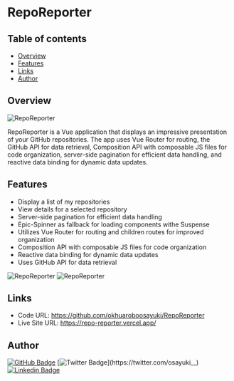 # RepoReporter

## Table of contents

- [Overview](#overview)
- [Features](#features)
- [Links](#links)
- [Author](#author)

## Overview

![RepoReporter](https://res.cloudinary.com/dg0sck16v/image/upload/v1679168523/backgroundImage/landing_icwd6r.png "Landing Page")

RepoReporter is a Vue application that displays an impressive presentation of your GitHub repositories. The app uses Vue Router for routing, the GitHub API for data retrieval, Composition API with composable JS files for code organization, server-side pagination for efficient data handling, and reactive data binding for dynamic data updates. 

## Features

- Display a list of my repositories
- View details for a selected repository
- Server-side pagination for efficient data handling
- Epic-Spinner as fallback for loading components withe Suspense
- Utilizes Vue Router for routing and children routes for improved organization
- Composition API with composable JS files for code organization
- Reactive data binding for dynamic data updates
- Uses GitHub API for data retrieval

![RepoReporter](https://res.cloudinary.com/dg0sck16v/image/upload/v1679168590/backgroundImage/repos_q4b6ma.png "Repositories Page")
![RepoReporter](https://res.cloudinary.com/dg0sck16v/image/upload/v1679168569/backgroundImage/repo_list_c6na1h.png "Repositories list")

## Links

- Code URL: <https://github.com/okhuaroboosayuki/RepoReporter>
- Live Site URL: <https://repo-reporter.vercel.app/>

## Author

[![GitHub Badge](https://img.shields.io/badge/GitHub-100000?style=for-the-badge&logo=github&logoColor=white&link=https://github.com/okhuarobo-osayuki)](https://github.com/okhuarobo-osayuki)
[![Twitter Badge](https://img.shields.io/badge/-@osayuki__-1ca0f1?style=for-the-badge&logo=twitter&logoColor=white&link=https://twitter.com/osayuki__)](https://twitter.com/osayuki__)
[![Linkedin Badge](https://img.shields.io/badge/osayukiokhuarobo-blue?style=for-the-badge&logo=Linkedin&logoColor=white&link=https://www.linkedin.com/in/osayuki-raymond-okhuarobo/)](https://www.linkedin.com/in/osayuki-raymond-okhuarobo/)
